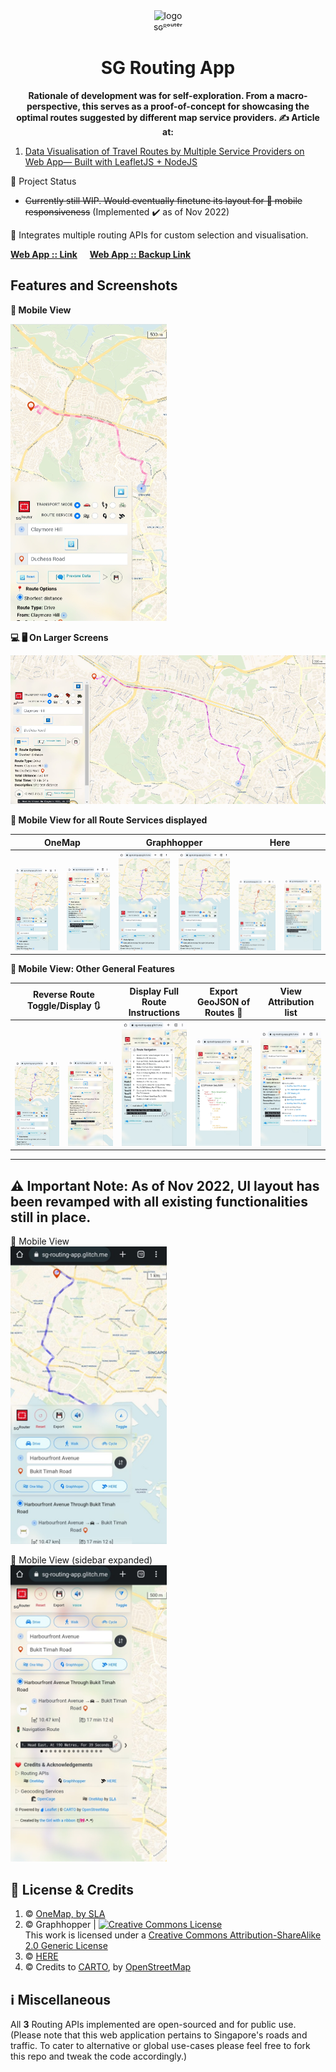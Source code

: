<div align="center">
  <img src='https://github.com/incubated-geek-cc/sg-routing-app/raw/main/public/img/preview/logo.png' width='96' height='96' alt='logo' />
  <div>sɢᴿᵒᵘᵗᵉʳ</div>
  <h1 dir="auto">SG Routing App</h1>

**Rationale of development was for self-exploration. From a macro-perspective, this serves as a proof-of-concept for showcasing the optimal routes suggested by different map service providers. ✍ Article at:**
<div align="left">
	<ol>
		<li><a href='https://towardsdatascience.com/data-visualisation-of-travel-routes-by-multiple-service-providers-on-web-app-built-with-leafletjs-dee2117647e9' target='_blank'>Data Visualisation of Travel Routes by Multiple Service Providers on Web App— Built with LeafletJS + NodeJS</a></li>
	</ol>
</div>
</div>

📌 Project Status
* <del>Currently still WIP. Would eventually finetune its layout for 📱 mobile responsiveness</del> (Implemented ✔️ as of Nov 2022)

🧰  Integrates multiple routing APIs for custom selection and visualisation.

[**Web App :: Link**](https://sg-routing-app.glitch.me/) &nbsp;&nbsp;&nbsp; [**Web App :: Backup Link**](https://sg-routing-app.onrender.com/) 

## Features and Screenshots

<p><strong>📱 Mobile View</strong></p>
<img src="https://github.com/incubated-geek-cc/sg-routing-app/raw/main/public/img/preview/mobile_ui.jpg" width="250px" />

<p><strong>💻 🖥️ On Larger Screens</strong></p>
<img src="https://github.com/incubated-geek-cc/sg-routing-app/raw/main/public/img/preview/non_mobile_ui.jpg" width="800px" />

<p><strong>📱 Mobile View for all Route Services displayed</strong></p>
<table>
	<thead>
		<tr>
			<th align='center' colspan='2'>OneMap</th>
			<th align='center' colspan='2'>Graphhopper</th>
			<th align='center' colspan='2'>Here</th>
		</tr>
	</thead>
	<tbody>
		<tr>
			<td align='center' valign='bottom'><img src="https://github.com/incubated-geek-cc/sg-routing-app/raw/main/public/img/preview/OneMapRoute.jpg" width="250px" /></td> 
			<td align='center' valign='bottom'><img src="https://github.com/incubated-geek-cc/sg-routing-app/raw/main/public/img/preview/OneMapRouteDetails.jpg" width="250px" /></td> 
			<td align='center' valign='bottom'><img src="https://github.com/incubated-geek-cc/sg-routing-app/raw/main/public/img/preview/GraphhopperRoute.jpg" width="250px" /></td> 
			<td align='center' valign='bottom'><img src="https://github.com/incubated-geek-cc/sg-routing-app/raw/main/public/img/preview/GraphhopperRouteDetails.jpg" width="250px" /></td> 
			<td align='center' valign='bottom'><img src="https://github.com/incubated-geek-cc/sg-routing-app/raw/main/public/img/preview/HereRoute.jpg" width="250px" /></td>
			<td align='center' valign='bottom'><img src="https://github.com/incubated-geek-cc/sg-routing-app/raw/main/public/img/preview/HereRouteDetails.jpg" width="250px" /></td>
		</tr>
	</tbody>
</table>

<p><strong>📱 Mobile View: Other General Features</strong></p>
<table>
	<thead>
		<tr>
			<th align='center' colspan='2'>Reverse Route Toggle/Display 🔃 </th>
			<th align='center'>Display Full Route Instructions</th>
			<th align='center'>Export GeoJSON of Routes 💾 </th>
			<th align='center'>View Attribution list</th>
		</tr>
	</thead>
	<tbody>
		<tr>
			<td align='center' valign='bottom'><img src="https://github.com/incubated-geek-cc/sg-routing-app/raw/main/public/img/preview/Reverse_Direction_Route.jpg" width="250px" /></td> 
			<td align='center' valign='bottom'><img src="https://github.com/incubated-geek-cc/sg-routing-app/raw/main/public/img/preview/Reverse_Route_Details.jpg" width="250px" /></td>
			<td align='center' valign='bottom'><img src="https://github.com/incubated-geek-cc/sg-routing-app/raw/main/public/img/preview/RouteInstructions.jpg" width="250px" /></td> 
			<td align='center' valign='bottom'><img src="https://github.com/incubated-geek-cc/sg-routing-app/raw/main/public/img/preview/ExportGeoJSONData.jpg" width="250px" /></td>
			<td align='center' valign='bottom'><img src="https://github.com/incubated-geek-cc/sg-routing-app/raw/main/public/img/preview/AttributionList.jpg" width="250px" /></td>
		</tr>
	</tbody>
</table>

---
## ⚠️ Important Note: As of Nov 2022, UI layout has been revamped with all existing functionalities still in place.

📱 Mobile View
<br/><img src="https://github.com/incubated-geek-cc/sg-routing-app/raw/main/public/img/preview/20221126_sidebar_mobile_ui.jpg" width="250px" />

📱 Mobile View (sidebar expanded)
<br/><img src="https://github.com/incubated-geek-cc/sg-routing-app/raw/main/public/img/preview/20221126_sidebar_expanded_mobile_ui.jpg" width="250px" />

## 📜 License & Credits
<ol>
	<li>© <a href="https://www.onemap.sg/legal/termsofuse.html" target="_blank">OneMap, by <a href="http://SLA.gov.sg" target="_blank"><abbr title="Singapore Land Authority">SLA</abbr></a></a>
	<li>© Graphhopper | <a rel="license" href="http://creativecommons.org/licenses/by-sa/2.0/"><img alt="Creative Commons License" style="border-width:0" src="https://i.creativecommons.org/l/by-sa/2.0/88x31.png" /></a><br />This work is licensed under a <a rel="license" href="http://creativecommons.org/licenses/by-sa/2.0/">Creative Commons Attribution-ShareAlike 2.0 Generic License</a></li>
	<li>© <a href="https://legal.here.com/en-gb/terms/acceptable-use-policy" target="_blank">HERE</a></li>
	<li>© Credits to <a href="https://carto.com/attributions" target="_blank"> CARTO</a>, by <a href="http://www.openstreetmap.org/copyright" target="_blank">OpenStreetMap</a></li>
</ol>

## ℹ Miscellaneous

All <strong>3</strong> Routing APIs implemented are open-sourced and for public use. (Please note that this web application pertains to Singapore's roads and traffic. To cater to alternative or global use-cases please feel free to fork this repo and tweak the code accordingly.)